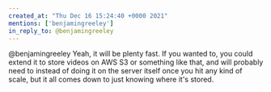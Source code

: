 ```yaml
---
created_at: "Thu Dec 16 15:24:40 +0000 2021"
mentions: ['benjamingreeley']
in_reply_to: @benjamingreeley
---
```


@benjamingreeley Yeah, it will be plenty fast. If you wanted to, you could extend it to store videos on AWS S3 or something like that, and will probably need to instead of doing it on the server itself once you hit any kind of scale, but it all comes down to just knowing where it's stored.